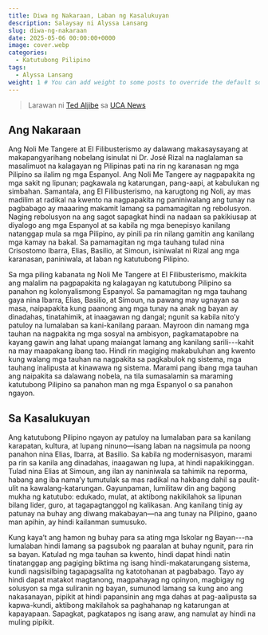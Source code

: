 ```yaml
---
title: Diwa ng Nakaraan, Laban ng Kasalukuyan
description: Salaysay ni Alyssa Lansang
slug: diwa-ng-nakaraan
date: 2025-05-06 00:00:00+0000
image: cover.webp
categories:
  - Katutubong Pilipino
tags:
  - Alyssa Lansang
weight: 1 # You can add weight to some posts to override the default sorting (date descending)
---
```


> Larawan ni [Ted Aljibe](https://www.ucanews.com/news/philippine-government-accused-of-stifling-protests/104259) sa [UCA News](https://www.ucanews.com/)

## Ang Nakaraan

Ang Noli Me Tangere at El Filibusterismo ay dalawang makasaysayang at makapangyarihang nobelang isinulat ni Dr. José Rizal na naglalaman sa masalimuot na kalagayan ng Pilipinas pati na rin ng karanasan ng mga Pilipino sa ilalim ng mga Espanyol.
Ang Noli Me Tangere ay nagpapakita ng mga sakit ng lipunan; pagkawala ng katarungan, pang-aapi, at kabulukan ng simbahan.
Samantala, ang El Filibusterismo, na karugtong ng Noli, ay mas madilim at radikal na kwento na nagpapakita ng paniniwalang ang tunay na pagbabago ay maaaring makamit lamang sa pamamagitan ng rebolusyon.
Naging rebolusyon na ang sagot sapagkat hindi na nadaan sa pakikiusap at diyalogo ang mga Espanyol at sa kabila ng mga benepisyo kanilang natanggap mula sa mga Pilipino, ay pinili pa rin nilang gamitin ang kanilang mga kamay na bakal.
Sa pamamagitan ng mga tauhang tulad nina Crisostomo Ibarra, Elias, Basilio, at Simoun, isiniwalat ni Rizal ang mga karanasan, paniniwala, at laban ng katutubong Pilipino.

Sa mga piling kabanata ng Noli Me Tangere at El Filibusterismo, makikita ang malalim na pagpapakita ng kalagayan ng katutubong Pilipino sa panahon ng kolonyalismong Espanyol.
Sa pamamagitan ng mga tauhang gaya nina Ibarra, Elias, Basilio, at Simoun, na pawang may ugnayan sa masa, naipapakita kung paanong ang mga tunay na anak ng bayan ay dinadahas, tinatahimik, at inaagawan ng dangal; ngunit sa kabila nito’y patuloy na lumalaban sa kani-kanilang paraan.
Mayroon din namang mga tauhan na nagpakita ng mga sosyal na ambisyon, pagkamatapobre na kayang gawin ang lahat upang maiangat lamang ang kanilang sarili---kahit na may maapakang ibang tao.
Hindi rin magiging makabuluhan ang kwento kung walang mga tauhan na nagpakita sa pagkabulok ng sistema, mga tauhang inalipusta at kinawawa ng sistema.
Marami pang ibang mga tauhan ang naipakita sa dalawang nobela, na tila sumasalamin sa maraming katutubong Pilipino sa panahon man ng mga Espanyol o sa panahon ngayon.

## Sa Kasalukuyan

Ang katutubong Pilipino ngayon ay patuloy na lumalaban para sa kanilang karapatan, kultura, at lupang ninuno—isang laban na nagsimula pa noong panahon nina Elias, Ibarra, at Basilio.
Sa kabila ng modernisasyon, marami pa rin sa kanila ang dinadahas, inaagawan ng lupa, at hindi napakikinggan.
Tulad nina Elias at Simoun, ang ilan ay naniniwala sa tahimik na reporma, habang ang iba nama’y tumutulak sa mas radikal na hakbang dahil sa paulit-ulit na kawalang-katarungan.
Gayunpaman, lumilitaw din ang bagong mukha ng katutubo: edukado, mulat, at aktibong nakikilahok sa lipunan bilang lider, guro, at tagapagtanggol ng kalikasan.
Ang kanilang tinig ay patunay na buhay ang diwang makabayan—na ang tunay na Pilipino, gaano man apihin, ay hindi kailanman sumusuko.

Kung kaya’t ang hamon ng buhay para sa ating mga Iskolar ng Bayan---na lumalaban hindi lamang sa pagsubok ng paaralan at buhay ngunit, para rin sa bayan.
Katulad ng mga tauhan sa kwento, hindi dapat hindi natin tinatanggap ang pagiging biktima ng isang hindi-makatarungang sistema, kundi nagsisilbing tagapagsalita ng katotohanan at pagbabago.
Tayo ay hindi dapat matakot magtanong, magpahayag ng opinyon, magbigay ng solusyon sa mga suliranin ng bayan, sumunod lamang sa kung ano ang nakasanayan, pipikit at hindi papansinin ang mga dahas at pag-aalipusta sa kapwa-kundi, aktibong makilahok sa paghahanap ng katarungan at kapayapaan.
Sapagkat, pagkatapos ng isang araw, ang namulat ay hindi na muling pipikit.